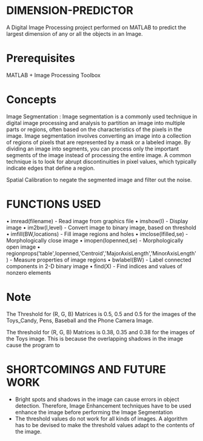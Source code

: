 # DIMENSION-PREDICTOR
A Digital Image Processing project performed on MATLAB to predict the largest dimension of any or all the objects in an Image.

# Prerequisites
MATLAB + Image Processing Toolbox

# Concepts
Image Segmentation : Image segmentation is a commonly used technique in digital image processing and analysis to partition an image into multiple parts or regions, often based on the characteristics of the pixels in the image. Image segmentation involves converting an image into a collection of regions of pixels that are represented by a mask or a labeled image. By dividing an image into segments, you can process only the important segments of the image instead of processing the entire image. 
A common technique is to look for abrupt discontinuities in pixel values, which typically indicate edges that define a region. 

Spatial Calibration to negate the segmented image and filter out the noise.

# FUNCTIONS USED

•	imread(filename) - Read image from graphics file
•	imshow(I) - Display image
•	im2bw(I,level) - Convert image to binary image, based on threshold
•	imfill(BW,locations) - Fill image regions and holes
•	imclose(Ifilled,se) - Morphologically close image
•	imopen(Iopenned,se) -  Morphologically open image
•	regionprops('table',Iopenned,'Centroid','MajorAxisLength','MinorAxisLength') - Measure properties of image regions
•	bwlabel(BW) - Label connected components in 2-D binary image
•	find(X) - Find indices and values of nonzero elements

# Note

The Threshold for (R, G, B) Matrices is 0.5, 0.5 and 0.5 for the images of the Toys_Candy, Pens, Baseball and the Phone Camera Image.

The threshold for (R, G, B) Matrices is 0.38, 0.35 and 0.38 for the images of the Toys image. This is because the overlapping shadows in the image cause the program to 

# SHORTCOMINGS AND FUTURE WORK

-	Bright spots and shadows in the image can cause errors in object detection. Therefore, Image Enhancement techniques have to be used enhance the image before performing the Image Segmentation
-	The threshold values do not work for all kinds of images. A algorithm has to be devised to make the threshold values adapt to the contents of the image.  

